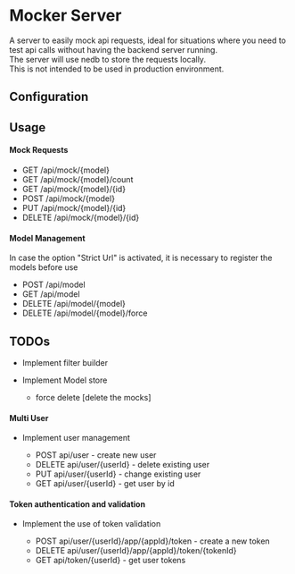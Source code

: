 # Mocker Server #

A server to easily mock api requests, ideal for situations where you need to test api calls without having the backend server running.  
The server will use nedb to store the requests locally.  
This is not intended to be used in production environment.

## Configuration ##


## Usage ##

#### Mock Requests ####

- GET /api/mock/{model}
- GET /api/mock/{model}/count
- GET /api/mock/{model}/{id}
- POST /api/mock/{model}
- PUT /api/mock/{model}/{id}
- DELETE /api/mock/{model}/{id}

#### Model Management ####
In case the option "Strict Url" is activated, it is necessary to register the models before use

- POST /api/model
- GET /api/model
- DELETE /api/model/{model}
- DELETE /api/model/{model}/force


## TODOs ##
- Implement filter builder

- Implement Model store
  - force delete [delete the mocks]



#### Multi User ####

- Implement user management  

  - POST api/user - create new user
  - DELETE api/user/{userId} - delete existing user
  - PUT api/user/{userId} - change existing user
  - GET api/user/{userId} - get user by id


#### Token authentication and validation ####

- Implement the use of token validation

  - POST api/user/{userId}/app/{appId}/token - create a new token
  - DELETE api/user/{userId}/app/{appId}/token/{tokenId}
  - GET api/token/{userId} - get user tokens
